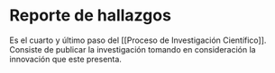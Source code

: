 # Reporte de hallazgos
Es el cuarto y último paso del [[Proceso de Investigación Científico]]. Consiste de publicar la investigación tomando en consideración la innovación que este presenta. 